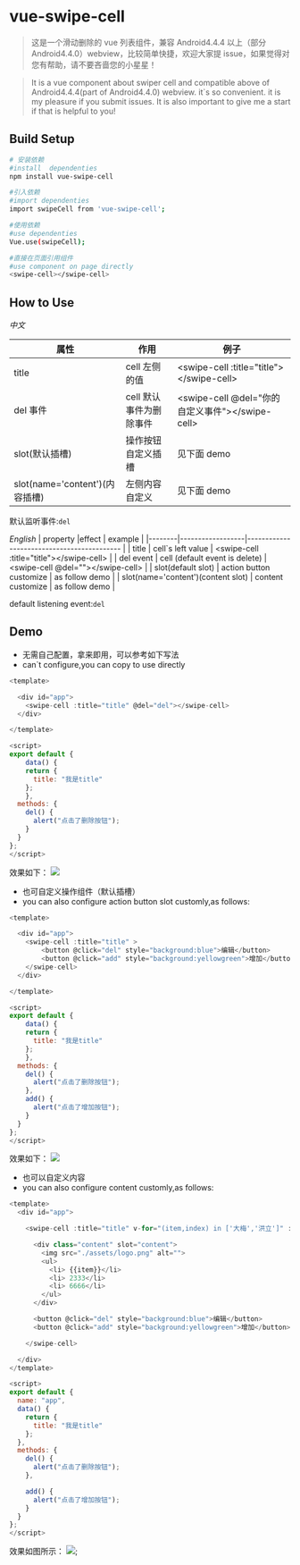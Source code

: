 # vue-swipe-cell

> 这是一个滑动删除的 vue 列表组件，兼容 Android4.4.4 以上（部分 Android4.4.0）webview，比较简单快捷，欢迎大家提 issue，如果觉得对您有帮助，请不要吝啬您的小星星！
> <br>

> It is a vue component about swiper cell and compatible above of Android4.4.4(part of Android4.4.0) webview. it`s so convenient. it is my pleasure if you submit issues. It is also important to give me a start if that is helpful to you!

## Build Setup

```bash
# 安装依赖
#install  dependenties
npm install vue-swipe-cell

#引入依赖
#import dependenties
import swipeCell from 'vue-swipe-cell';

#使用依赖
#use dependenties
Vue.use(swipeCell);

#直接在页面引用组件
#use component on page directly
<swipe-cell></swipe-cell>
```

## How to Use

_中文_

| 属性                           | 作用                    | 例子                                              |
| ------------------------------ | ----------------------- | ------------------------------------------------- |
| title                          | cell 左侧的值           | \<swipe-cell :title="title">\</swipe-cell>        |
| del 事件                       | cell 默认事件为删除事件 | \<swipe-cell @del="你的自定义事件">\</swipe-cell> |
| slot(默认插槽)                 | 操作按钮自定义插槽      | 见下面 demo                                       |
| slot(name='content')(内容插槽) | 左侧内容自定义          | 见下面 demo                                       |

默认监听事件:`del`

_English_
| property |effect | example |
|--------|------------------|------------------------------------------- |
| title | cell`s left value | \<swipe-cell :title="title">\</swipe-cell> |
| del event | cell (default event is delete) | \<swipe-cell @del="">\</swipe-cell> |
| slot(default slot) | action button customize | as follow demo |
| slot(name='content')(content slot) | content customize | as follow demo |

default listening event:`del`

## Demo

- 无需自己配置，拿来即用，可以参考如下写法
- can`t configure,you can copy to use directly

```javascript
<template>

  <div id="app">
    <swipe-cell :title="title" @del="del"></swipe-cell>
  </div>

</template>

<script>
export default {
    data() {
    return {
      title: "我是title"
    };
    },
  methods: {
    del() {
      alert("点击了删除按钮");
    }
  }
};
</script>
```

效果如下：
![](https://i.imgur.com/LRSvwAO.gif)

- 也可自定义操作组件（默认插槽）
- you can also configure action button slot customly,as follows:

```javascript
<template>

  <div id="app">
    <swipe-cell :title="title" >
        <button @click="del" style="background:blue">编辑</button>
        <button @click="add" style="background:yellowgreen">增加</button>
    </swipe-cell>
  </div>

</template>

<script>
export default {
    data() {
    return {
      title: "我是title"
    };
    },
  methods: {
    del() {
      alert("点击了删除按钮");
    },
    add() {
      alert("点击了增加按钮");
    }
  }
};
</script>
```

效果如下：
![](https://i.imgur.com/N9qM2w8.gif)

- 也可以自定义内容
- you can also configure content customly,as follows:

```javascript
<template>
  <div id="app">

    <swipe-cell :title="title" v-for="(item,index) in ['大梅','洪立']" :key="index">

      <div class="content" slot="content">
        <img src="./assets/logo.png" alt="">
        <ul>
          <li> {{item}}</li>
          <li> 2333</li>
          <li> 6666</li>
        </ul>
      </div>

      <button @click="del" style="background:blue">编辑</button>
      <button @click="add" style="background:yellowgreen">增加</button>

    </swipe-cell>

  </div>
</template>

<script>
export default {
  name: "app",
  data() {
    return {
      title: "我是title"
    };
  },
  methods: {
    del() {
      alert("点击了删除按钮");
    },

    add() {
      alert("点击了增加按钮");
    }
  }
};
</script>
```

效果如图所示：
![](https://i.imgur.com/Zed8yzw.gif);
